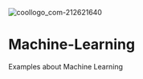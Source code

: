 ![coollogo_com-212621640](https://user-images.githubusercontent.com/62196662/85879348-d043aa80-b79f-11ea-8fa3-110721890de7.png)

# Machine-Learning
Examples about Machine Learning
